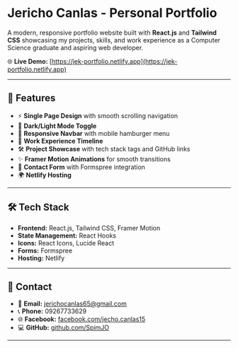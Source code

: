# Jericho Canlas - Personal Portfolio

A modern, responsive portfolio website built with **React.js** and **Tailwind CSS** showcasing my projects, skills, and work experience as a Computer Science graduate and aspiring web developer.

🌐 **Live Demo:** [https://jek-portfolio.netlify.app](https://jek-portfolio.netlify.app)

---

## 🚀 Features

- ⚡ **Single Page Design** with smooth scrolling navigation
- 🎨 **Dark/Light Mode Toggle**
- 📱 **Responsive Navbar** with mobile hamburger menu
- 💼 **Work Experience Timeline**
- 🛠️ **Project Showcase** with tech stack tags and GitHub links
- ✨ **Framer Motion Animations** for smooth transitions
- 📩 **Contact Form** with Formspree integration
- 🌍 **Netlify Hosting**

---

## 🛠️ Tech Stack

- **Frontend:** React.js, Tailwind CSS, Framer Motion
- **State Management:** React Hooks
- **Icons:** React Icons, Lucide React
- **Forms:** Formspree
- **Hosting:** Netlify

---

## 🔗 Contact

- 📧 **Email:** jerichocanlas65@gmail.com  
- 📞 **Phone:** 09267733629  
- 🌐 **Facebook:** [facebook.com/jecho.canlas15](https://www.facebook.com/jecho.canlas15)  
- 💻 **GitHub:** [github.com/SpimJO](https://github.com/SpimJO)

---